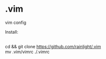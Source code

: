 # .vim
vim config  

Install:

<br>cd && git clone https://github.com/rainlight/.vim
<br>mv .vim/vimrc ./.vimrc
  
